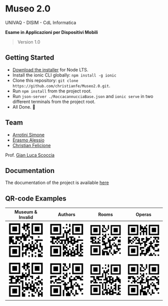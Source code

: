 # Museo 2.0

UNIVAQ - DISIM - CdL Informatica

**Esame in Applicazioni per Dispositivi Mobili**

> Version 1.0

## Getting Started

* [Download the installer](https://nodejs.org/) for Node LTS.
* Install the ionic CLI globally: `npm install -g ionic`
* Clone this repository: `git clone https://github.com/christianfe/Museo2.0.git`.
* Run `npm install` from the project root.
* Run `json-server ./RoccacannucciaBase.json` and `ionic serve` in two different terminals from the project root.
* All Done. :tada:

## Team
- [Arrotini Simone](https://github.com/simonearrotini)
- [Erasmo Alessio](https://github.com/alessioerasmo/)
- [Christian Felicione](https://github.com/christianfe/)

Prof. [Gian Luca Scoccia](https://github.com/gianlucascoccia/)

## Documentation

The documentation of the project is available [here](docs/Template.pdf)

## QR-code Examples

| Museum & Invalid                      | Authors                               | Rooms                                 | Operas                                |
|:-------------------------------------:|:-------------------------------------:|:-------------------------------------:|:-------------------------------------:|
|  ![Logo](examples/museum.png)         |  ![Logo](examples/author_1.png)       |  ![Logo](examples/room_1.png)         |  ![Logo](examples/opera_1.png)        |
|  ![Logo](examples/invalid.png)        |  ![Logo](examples/author_2.png)       |  ![Logo](examples/room_2.png)         |  ![Logo](examples/opera_2.png)        |
